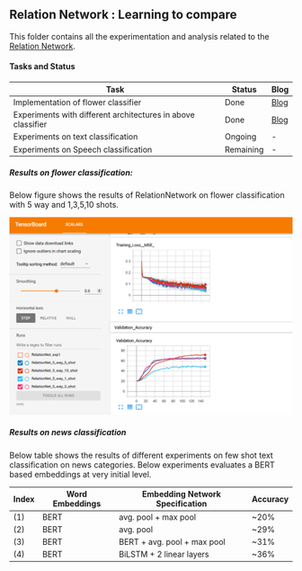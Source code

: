 ## Relation Network : Learning to compare

This folder contains all the experimentation and analysis related to the [Relation Network](https://arxiv.org/abs/1711.06025).

#### Tasks and Status
|Task|Status|Blog|
|--|--|--|
|Implementation of flower classifier|Done|[Blog](https://maitreyapatel.github.io/few_shot_part_2.html)|
|Experiments with different architectures in above classifier|Done| [Blog](https://maitreyapatel.github.io/few_shot_part_2.html) |
|Experiments on text classification|Ongoing| - |
|Experiments on Speech classification|Remaining| - |

##### Results on flower classification:
Below figure shows the results of RelationNetwork on flower classification with 5 way and 1,3,5,10 shots.

![Tensorboard Accuracy Visualization](./images/TensorBoard_flower_classification_baseline.png)

##### Results on news classification
Below table shows the results of different experiments on few shot text classification on news categories. Below experiments evaluates a BERT based embeddings at very initial level.

| Index | Word Embeddings | Embedding Network Specification | Accuracy |
|--|--|--|--|
|(1)|BERT| avg. pool + max pool | ~20% |
|(2)|BERT| avg. pool | ~29% |
|(3)|BERT| BERT + avg. pool + max pool | ~31% |
|(4)|BERT| BiLSTM + 2 linear layers | ~36% |